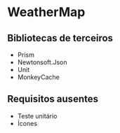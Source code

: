 # WeatherMap
## Bibliotecas de terceiros
- Prism
- Newtonsoft.Json
- Unit
- MonkeyCache
## Requisitos ausentes
- Teste unitário
- Ícones
